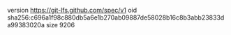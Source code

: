 version https://git-lfs.github.com/spec/v1
oid sha256:c696a1f98c880db5a6e1b270ab09887de58028b16c8b3abb23833da99383020a
size 9206
